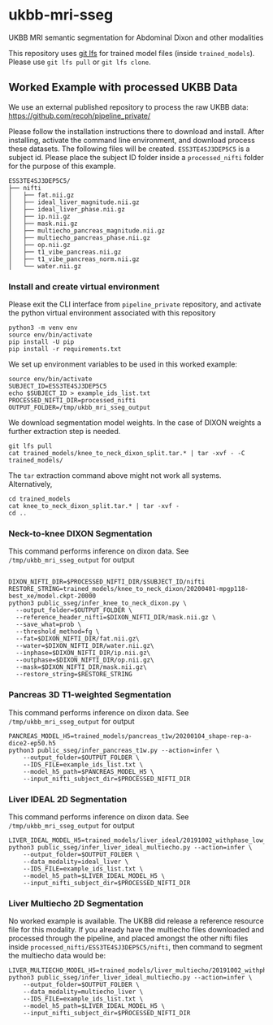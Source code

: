 # ukbb-mri-sseg
UKBB MRI semantic segmentation for Abdominal Dixon and other modalities

This repository uses [git lfs](https://git-lfs.github.com/) for trained model files (inside `trained_models`).
Please use `git lfs pull` or `git lfs clone`.

## Worked Example with processed UKBB Data
We use an external published repository to process the raw UKBB data:
https://github.com/recoh/pipeline_private/

Please follow the installation instructions there to download and install.
After installing, activate the command line environment, and download process these datasets.
The following files will be created. `ESS3TE4SJ3DEP5C5` is a subject id. Please place the subject ID folder inside a `processed_nifti` folder for the purpose of this example. 
```
ESS3TE4SJ3DEP5C5/
├── nifti
│   ├── fat.nii.gz
│   ├── ideal_liver_magnitude.nii.gz
│   ├── ideal_liver_phase.nii.gz
│   ├── ip.nii.gz
│   ├── mask.nii.gz
│   ├── multiecho_pancreas_magnitude.nii.gz
│   ├── multiecho_pancreas_phase.nii.gz
│   ├── op.nii.gz
│   ├── t1_vibe_pancreas.nii.gz
│   ├── t1_vibe_pancreas_norm.nii.gz
│   └── water.nii.gz
```

### Install and create virtual environment
Please exit the CLI interface from `pipeline_private` repository, and activate the python virtual environment associated with this repository 
```
python3 -m venv env
source env/bin/activate
pip install -U pip
pip install -r requirements.txt
```

We set up environment variables to be used in this worked example:
```
source env/bin/activate
SUBJECT_ID=ESS3TE4SJ3DEP5C5
echo $SUBJECT_ID > example_ids_list.txt
PROCESSED_NIFTI_DIR=processed_nifti
OUTPUT_FOLDER=/tmp/ukbb_mri_sseg_output
```

We download segmentation model weights. In the case of DIXON weights a further extraction step is needed.
```
git lfs pull
cat trained_models/knee_to_neck_dixon_split.tar.* | tar -xvf - -C trained_models/
```

The `tar` extraction command above might not work all systems. Alternatively,
```
cd trained_models
cat knee_to_neck_dixon_split.tar.* | tar -xvf -
cd ..
```


### Neck-to-knee DIXON Segmentation

This command performs inference on dixon data. See `/tmp/ukbb_mri_sseg_output` for output
```

DIXON_NIFTI_DIR=$PROCESSED_NIFTI_DIR/$SUBJECT_ID/nifti
RESTORE_STRING=trained_models/knee_to_neck_dixon/20200401-mpgp118-best_xe/model.ckpt-20000
python3 public_sseg/infer_knee_to_neck_dixon.py \
  --output_folder=$OUTPUT_FOLDER \
  --reference_header_nifti=$DIXON_NIFTI_DIR/mask.nii.gz \
  --save_what=prob \
  --threshold_method=fg \
  --fat=$DIXON_NIFTI_DIR/fat.nii.gz\
  --water=$DIXON_NIFTI_DIR/water.nii.gz\
  --inphase=$DIXON_NIFTI_DIR/ip.nii.gz\
  --outphase=$DIXON_NIFTI_DIR/op.nii.gz\
  --mask=$DIXON_NIFTI_DIR/mask.nii.gz\
  --restore_string=$RESTORE_STRING
```


### Pancreas 3D T1-weighted Segmentation
This command performs inference on dixon data. See `/tmp/ukbb_mri_sseg_output` for output
```
PANCREAS_MODEL_H5=trained_models/pancreas_t1w/20200104_shape-rep-a-dice2-ep50.h5
python3 public_sseg/infer_pancreas_t1w.py --action=infer \
    --output_folder=$OUTPUT_FOLDER \
    --IDS_FILE=example_ids_list.txt \
    --model_h5_path=$PANCREAS_MODEL_H5 \
    --input_nifti_subject_dir=$PROCESSED_NIFTI_DIR
```

### Liver IDEAL 2D Segmentation
This command performs inference on dixon data. See `/tmp/ukbb_mri_sseg_output` for output
```
LIVER_IDEAL_MODEL_H5=trained_models/liver_ideal/20191002_withphase_low_liver_2d_ideal.h5
python3 public_sseg/infer_liver_ideal_multiecho.py --action=infer \
    --output_folder=$OUTPUT_FOLDER \
    --data_modality=ideal_liver \
    --IDS_FILE=example_ids_list.txt \
    --model_h5_path=$LIVER_IDEAL_MODEL_H5 \
    --input_nifti_subject_dir=$PROCESSED_NIFTI_DIR
```

### Liver Multiecho 2D Segmentation
No worked example is available. The UKBB did release a reference resource file for this modality. If you already have the multiecho files downloaded and processed through the pipeline, and placed amongst the other nifti files inside `processed_nifti/ESS3TE4SJ3DEP5C5/nifti`, then command to segment the multiecho data would be:

```
LIVER_MULTIECHO_MODEL_H5=trained_models/liver_multiecho/20191002_withphase_low_liver_2d_multiecho.h5
python3 public_sseg/infer_liver_ideal_multiecho.py --action=infer \
    --output_folder=$OUTPUT_FOLDER \
    --data_modality=multiecho_liver \
    --IDS_FILE=example_ids_list.txt \
    --model_h5_path=$LIVER_IDEAL_MODEL_H5 \
    --input_nifti_subject_dir=$PROCESSED_NIFTI_DIR
```
